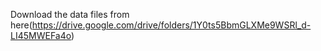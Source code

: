 Download the data files from here(https://drive.google.com/drive/folders/1Y0ts5BbmGLXMe9WSRl_d-LI45MWEFa4o)

